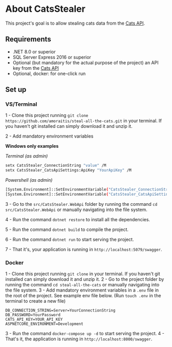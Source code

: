 # About CatsStealer

This project's goal is to allow stealing cats data from the [Cats API](https://thecatapi.com/).

## Requirements

- .NET 8.0 or superior
- SQL Server Express 2016 or superior
- Optional (but mandatory for the actual purpose of the project) an API key from the [Cats API](https://thecatapi.com/)
- Optional, docker: for one-click run

## Set up

### VS/Terminal

1 - Clone this project running `git clone https://github.com/amoraitis/steal-all-the-cats.git` in your terminal. If you haven't git installed can simply download it and unzip it.

2 - Add mandatory environment variables

**Windows only examples**

*Terminal (as admin)*

```bash
setx CatsStealer_ConnectionString "value" /M
setx CatsStealer_CatsApiSettings:ApiKey "YourApiKey" /M
```

*Powershell (as admin)*

```bash
[System.Environment]::SetEnvironmentVariable("CatsStealer_ConnectionString", "value", [System.EnvironmentVariableTarget]::Machine)
[System.Environment]::SetEnvironmentVariable("CatsStealer_CatsApiSettings:ApiKey", "YourApiKey", [System.EnvironmentVariableTarget]::Machine)
```

3 - Go to the `src/CatsStealer.WebApi` folder by running the command `cd src/CatsStealer.WebApi` or manually navigating into the file system.

4 - Run the command `dotnet restore` to install all the dependencies.

5 - Run the command `dotnet build` to compile the project.

6 - Run the command `dotnet run` to start serving the project.

7 - That it's, your application is running in `http://localhost:5079/swagger`.

### Docker

1 - Clone this project running `git clone` in your terminal. If you haven't git installed can simply download it and unzip it.
2 - Go to the project folder by running the command `cd steal-all-the-cats` or manually navigating into the file system.
3 - Add mandatory environment variables in a `.env` file in the root of the project. See example env file below. (Run `touch .env` in the terminal to create a new file)

```env
DB_CONNECTION_STRING=Server=YourConnectionString
DB_PASSWORD=YourPassword
CATS_API_KEY=YOUR_API_KEY
ASPNETCORE_ENVIRONMENT=Development
```

3 - Run the command `docker-compose up -d` to start serving the project.
4 - That's it, the application is running in `http://localhost:8000/swagger`.
